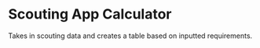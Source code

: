 # Scouting App Calculator

Takes in scouting data and creates a table based on inputted requirements.
